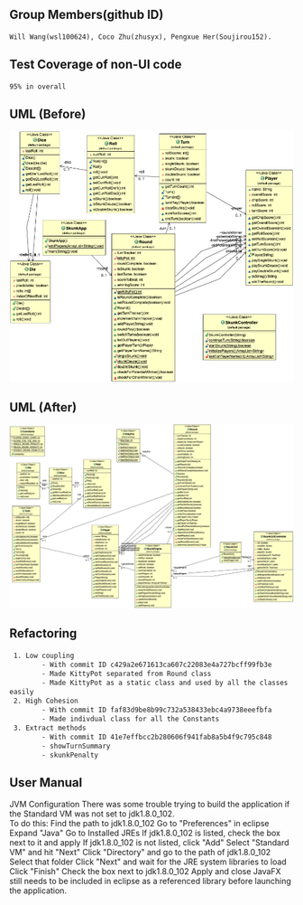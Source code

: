 ## Group Members(github ID)
    Will Wang(wsl100624), Coco Zhu(zhusyx), Pengxue Her(Soujirou152).

## Test Coverage of non-UI code 
    95% in overall 

## UML (Before)
   ![UML-before](SkunkAppUML.png)

## UML (After)   
   ![UML-after](UML-after.png) 

## Refactoring
     1. Low coupling 
            - With commit ID c429a2e671613ca607c22083e4a727bcff99fb3e
            - Made KittyPot separated from Round class
            - Made KittyPot as a static class and used by all the classes easily
     2. High Cohesion
            - With commit ID faf83d9be8b99c732a538433ebc4a9738eeefbfa
            - Made indivdual class for all the Constants
     3. Extract methods
            - With commit ID 41e7effbcc2b280606f941fab8a5b4f9c795c848
            - showTurnSummary
            - skunkPenalty

## User Manual
 
 JVM Configuration
    There was some trouble trying to build the application if the Standard VM was not set to jdk1.8.0_102.    
    To do this: 
        Find the path to jdk1.8.0_102
        Go to "Preferences" in eclipse
        Expand "Java"
        Go to Installed JREs
        If jdk1.8.0_102 is listed, check the box next to it and apply
        If jdk1.8.0_102 is not listed, click "Add"
        Select "Standard VM" and hit "Next"
        Click "Directory" and go to the path of jdk1.8.0_102
        Select that folder
        Click "Next" and wait for the JRE system libraries to load
        Click "Finish"
        Check the box next to jdk1.8.0_102
        Apply and close
     JavaFX still needs to be included in eclipse as a referenced library before launching the application.




